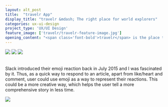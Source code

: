```yaml
---
layout: alt_post
title:  "travelr App"
display_title: "travelr &mdash; The right place for world explorers"
categories: ux-ui-design
project_type: 'UX/UI Design'
feature_image: ['travelr/travelr-feature-image.jpg']
opening_content: "<span class='font-bold'>travelr</span> is the place that connects people that love to travel. It's where they share wild ideas and fascinating stories. The app was born in the time when the Internet is full of low quality information and its only goal is to provide its users a better and more righteous information."
---
```


<img src="{{ site.baseurl }}/assets/img/travelr/travelr-display-image-01.jpg">


<img src="{{ site.baseurl }}/assets/img/travelr/travelr-display-image-02.jpg">


<img src="{{ site.baseurl }}/assets/img/travelr/travelr-display-image-03.jpg">

<div class="row" style="margin-top: 20px;">
  <div class="small-12 medium-6 medium-push-3 columns left post-description">
    <p class="font-book fs16 lh200 primary-color">
      Slack introduced their emoji reaction back in July 2015 and I was fascinated by it. Thus, as a quick way to respond to an article, apart from like/heart and comment, user could use emoji as a way to represent their reactions. This could be a more creative way, which helps the user tell a more comprehensive story in less time.
    </p>
  </div>
</div>


<img src="{{ site.baseurl }}/assets/img/travelr/travelr-display-image-04.png">
